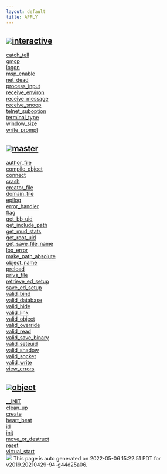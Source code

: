 ```yaml
---
layout: default
title: APPLY
---
```



<h2 class="border-bottom py-3 text-uppercase">
  <img src="https://cdnjs.cloudflare.com/ajax/libs/octicons/8.5.0/svg/bookmark.svg"><a class='text-secondary' name="interactive" href="#interactive">interactive</a>
</h2>

<div class='row'>
<div class='col-sm-4 col-md-3 col-lg-3 col-xl-2'>
<div><a href='interactive/catch_tell.html'>catch_tell</a></div>
</div>
<div class='col-sm-4 col-md-3 col-lg-3 col-xl-2'>
<div><a href='interactive/gmcp.html'>gmcp</a></div>
</div>
<div class='col-sm-4 col-md-3 col-lg-3 col-xl-2'>
<div><a href='interactive/logon.html'>logon</a></div>
</div>
<div class='col-sm-4 col-md-3 col-lg-3 col-xl-2'>
<div><a href='interactive/msp_enable.html'>msp_enable</a></div>
</div>
<div class='col-sm-4 col-md-3 col-lg-3 col-xl-2'>
<div><a href='interactive/net_dead.html'>net_dead</a></div>
</div>
<div class='col-sm-4 col-md-3 col-lg-3 col-xl-2'>
<div><a href='interactive/process_input.html'>process_input</a></div>
</div>
<div class='col-sm-4 col-md-3 col-lg-3 col-xl-2'>
<div><a href='interactive/receive_environ.html'>receive_environ</a></div>
</div>
<div class='col-sm-4 col-md-3 col-lg-3 col-xl-2'>
<div><a href='interactive/receive_message.html'>receive_message</a></div>
</div>
<div class='col-sm-4 col-md-3 col-lg-3 col-xl-2'>
<div><a href='interactive/receive_snoop.html'>receive_snoop</a></div>
</div>
<div class='col-sm-4 col-md-3 col-lg-3 col-xl-2'>
<div><a href='interactive/telnet_suboption.html'>telnet_suboption</a></div>
</div>
<div class='col-sm-4 col-md-3 col-lg-3 col-xl-2'>
<div><a href='interactive/terminal_type.html'>terminal_type</a></div>
</div>
<div class='col-sm-4 col-md-3 col-lg-3 col-xl-2'>
<div><a href='interactive/window_size.html'>window_size</a></div>
</div>
<div class='col-sm-4 col-md-3 col-lg-3 col-xl-2'>
<div><a href='interactive/write_prompt.html'>write_prompt</a></div>
</div>
</div>

<h2 class="border-bottom py-3 text-uppercase">
  <img src="https://cdnjs.cloudflare.com/ajax/libs/octicons/8.5.0/svg/bookmark.svg"><a class='text-secondary' name="master" href="#master">master</a>
</h2>

<div class='row'>
<div class='col-sm-4 col-md-3 col-lg-3 col-xl-2'>
<div><a href='master/author_file.html'>author_file</a></div>
</div>
<div class='col-sm-4 col-md-3 col-lg-3 col-xl-2'>
<div><a href='master/compile_object.html'>compile_object</a></div>
</div>
<div class='col-sm-4 col-md-3 col-lg-3 col-xl-2'>
<div><a href='master/connect.html'>connect</a></div>
</div>
<div class='col-sm-4 col-md-3 col-lg-3 col-xl-2'>
<div><a href='master/crash.html'>crash</a></div>
</div>
<div class='col-sm-4 col-md-3 col-lg-3 col-xl-2'>
<div><a href='master/creator_file.html'>creator_file</a></div>
</div>
<div class='col-sm-4 col-md-3 col-lg-3 col-xl-2'>
<div><a href='master/domain_file.html'>domain_file</a></div>
</div>
<div class='col-sm-4 col-md-3 col-lg-3 col-xl-2'>
<div><a href='master/epilog.html'>epilog</a></div>
</div>
<div class='col-sm-4 col-md-3 col-lg-3 col-xl-2'>
<div><a href='master/error_handler.html'>error_handler</a></div>
</div>
<div class='col-sm-4 col-md-3 col-lg-3 col-xl-2'>
<div><a href='master/flag.html'>flag</a></div>
</div>
<div class='col-sm-4 col-md-3 col-lg-3 col-xl-2'>
<div><a href='master/get_bb_uid.html'>get_bb_uid</a></div>
</div>
<div class='col-sm-4 col-md-3 col-lg-3 col-xl-2'>
<div><a href='master/get_include_path.html'>get_include_path</a></div>
</div>
<div class='col-sm-4 col-md-3 col-lg-3 col-xl-2'>
<div><a href='master/get_mud_stats.html'>get_mud_stats</a></div>
</div>
<div class='col-sm-4 col-md-3 col-lg-3 col-xl-2'>
<div><a href='master/get_root_uid.html'>get_root_uid</a></div>
</div>
<div class='col-sm-4 col-md-3 col-lg-3 col-xl-2'>
<div><a href='master/get_save_file_name.html'>get_save_file_name</a></div>
</div>
<div class='col-sm-4 col-md-3 col-lg-3 col-xl-2'>
<div><a href='master/log_error.html'>log_error</a></div>
</div>
<div class='col-sm-4 col-md-3 col-lg-3 col-xl-2'>
<div><a href='master/make_path_absolute.html'>make_path_absolute</a></div>
</div>
<div class='col-sm-4 col-md-3 col-lg-3 col-xl-2'>
<div><a href='master/object_name.html'>object_name</a></div>
</div>
<div class='col-sm-4 col-md-3 col-lg-3 col-xl-2'>
<div><a href='master/preload.html'>preload</a></div>
</div>
<div class='col-sm-4 col-md-3 col-lg-3 col-xl-2'>
<div><a href='master/privs_file.html'>privs_file</a></div>
</div>
<div class='col-sm-4 col-md-3 col-lg-3 col-xl-2'>
<div><a href='master/retrieve_ed_setup.html'>retrieve_ed_setup</a></div>
</div>
<div class='col-sm-4 col-md-3 col-lg-3 col-xl-2'>
<div><a href='master/save_ed_setup.html'>save_ed_setup</a></div>
</div>
<div class='col-sm-4 col-md-3 col-lg-3 col-xl-2'>
<div><a href='master/valid_bind.html'>valid_bind</a></div>
</div>
<div class='col-sm-4 col-md-3 col-lg-3 col-xl-2'>
<div><a href='master/valid_database.html'>valid_database</a></div>
</div>
<div class='col-sm-4 col-md-3 col-lg-3 col-xl-2'>
<div><a href='master/valid_hide.html'>valid_hide</a></div>
</div>
<div class='col-sm-4 col-md-3 col-lg-3 col-xl-2'>
<div><a href='master/valid_link.html'>valid_link</a></div>
</div>
<div class='col-sm-4 col-md-3 col-lg-3 col-xl-2'>
<div><a href='master/valid_object.html'>valid_object</a></div>
</div>
<div class='col-sm-4 col-md-3 col-lg-3 col-xl-2'>
<div><a href='master/valid_override.html'>valid_override</a></div>
</div>
<div class='col-sm-4 col-md-3 col-lg-3 col-xl-2'>
<div><a href='master/valid_read.html'>valid_read</a></div>
</div>
<div class='col-sm-4 col-md-3 col-lg-3 col-xl-2'>
<div><a href='master/valid_save_binary.html'>valid_save_binary</a></div>
</div>
<div class='col-sm-4 col-md-3 col-lg-3 col-xl-2'>
<div><a href='master/valid_seteuid.html'>valid_seteuid</a></div>
</div>
<div class='col-sm-4 col-md-3 col-lg-3 col-xl-2'>
<div><a href='master/valid_shadow.html'>valid_shadow</a></div>
</div>
<div class='col-sm-4 col-md-3 col-lg-3 col-xl-2'>
<div><a href='master/valid_socket.html'>valid_socket</a></div>
</div>
<div class='col-sm-4 col-md-3 col-lg-3 col-xl-2'>
<div><a href='master/valid_write.html'>valid_write</a></div>
</div>
<div class='col-sm-4 col-md-3 col-lg-3 col-xl-2'>
<div><a href='master/view_errors.html'>view_errors</a></div>
</div>
</div>

<h2 class="border-bottom py-3 text-uppercase">
  <img src="https://cdnjs.cloudflare.com/ajax/libs/octicons/8.5.0/svg/bookmark.svg"><a class='text-secondary' name="object" href="#object">object</a>
</h2>

<div class='row'>
<div class='col-sm-4 col-md-3 col-lg-3 col-xl-2'>
<div><a href='object/__INIT.html'>__INIT</a></div>
</div>
<div class='col-sm-4 col-md-3 col-lg-3 col-xl-2'>
<div><a href='object/clean_up.html'>clean_up</a></div>
</div>
<div class='col-sm-4 col-md-3 col-lg-3 col-xl-2'>
<div><a href='object/create.html'>create</a></div>
</div>
<div class='col-sm-4 col-md-3 col-lg-3 col-xl-2'>
<div><a href='object/heart_beat.html'>heart_beat</a></div>
</div>
<div class='col-sm-4 col-md-3 col-lg-3 col-xl-2'>
<div><a href='object/id.html'>id</a></div>
</div>
<div class='col-sm-4 col-md-3 col-lg-3 col-xl-2'>
<div><a href='object/init.html'>init</a></div>
</div>
<div class='col-sm-4 col-md-3 col-lg-3 col-xl-2'>
<div><a href='object/move_or_destruct.html'>move_or_destruct</a></div>
</div>
<div class='col-sm-4 col-md-3 col-lg-3 col-xl-2'>
<div><a href='object/reset.html'>reset</a></div>
</div>
<div class='col-sm-4 col-md-3 col-lg-3 col-xl-2'>
<div><a href='object/virtual_start.html'>virtual_start</a></div>
</div>
</div>

<div class="alert alert-info my-4" role="alert">
    <img src="https://cdnjs.cloudflare.com/ajax/libs/octicons/8.5.0/svg/info.svg">
    This page is auto generated on 2022-05-06 15:22:51 PDT for v2019.20210429-94-g44d25a06.</a>
</div>


